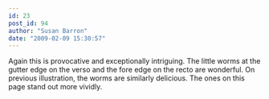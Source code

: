 ```yaml
---
id: 23
post_id: 94
author: "Susan Barron"
date: "2009-02-09 15:30:57"
---
```

Again this is provocative and exceptionally intriguing. The little worms at the gutter edge on the verso and the fore edge on the recto are wonderful. On previous illustration, the worms are similarly delicious. The ones on this page stand out more vividly.
